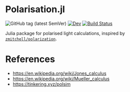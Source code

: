 # Polarisation.jl
![GitHub tag (latest SemVer)](https://img.shields.io/github/v/tag/oleskiewicz/Polarisation.jl)
[![Dev](https://img.shields.io/badge/docs-dev-blue.svg)](https://oleskiewicz.github.io/Polarisation.jl/dev)
[![Build Status](https://github.com/oleskiewicz/Polarisation.jl/workflows/CI/badge.svg)](https://github.com/oleskiewicz/Polarisation.jl/actions)

Julia package for polarised light calculations, inspired by
[`zmitchell/polarization`](https://github.com/zmitchell/polarization).

# References
- <https://en.wikipedia.org/wiki/Jones_calculus>
- <https://en.wikipedia.org/wiki/Mueller_calculus>
- <https://tinkering.xyz/polsim>
